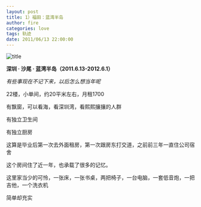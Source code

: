 ```yaml
---
layout: post
title: 1）福田：蓝湾半岛
author: fire
categories: love 
tags: 轨迹
date: 2011/06/13 22:00:00
---
```


![title](https://image.sideproject.cn/titlex/titlex_103.jpg)

**深圳 · 沙尾 · 蓝湾半岛（2011.6.13-2012.6.1）**

*有些事现在不记下来，以后怎么想当年呢*

22楼，小单间，约20平米左右，月租1700

有飘窗，可以看海，看深圳湾，看熙熙攘攘的人群

有独立卫生间

有独立厨房

这算是毕业后第一次去外面租房，第一次跟房东打交道，之前前三年一直住公司宿舍

这个房间住了近一年，也承载了很多的记忆。

这里家当少的可怜，一张床，一张书桌，两把椅子，一台电脑，一套低音炮，一把吉他，一个洗衣机

简单却充实
